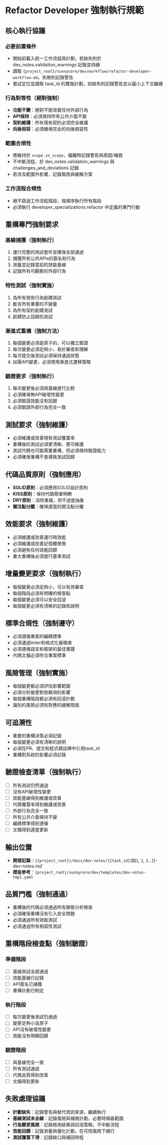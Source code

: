 # Refactor Developer 強制執行規範

## 核心執行協議

### 必要前置條件
- 開始前載入統一工作流程與計劃，若缺失則於 dev_notes.validation_warnings 記錄並持續
- 讀取 `{project_root}/sunnycore/dev/workflow/refactor-developer-workflow.md`，失敗則記錄警告
- 嘗試定位並讀取 task_id 的實施計劃，如缺失則記錄警告並以最小上下文繼續

### 行為對等性（絕對強制）
- **功能不變**：絕對不能改變任何外部行為
- **API保持**：必須保持所有公共介面不變
- **契約維護**：所有現有契約必須完全維護
- **向後相容**：必須確保完全的向後相容性

### 範圍合規性
- 應維持於 `scope.in_scope`，偏離時記錄警告與原因/補救
- 不中斷流程，於 dev_notes.validation_warnings 與 challenges_and_deviations 記錄
- 若涉及範圍外影響，記錄風險與緩解方案

### 工作流程合規性
- 絕不跳過工作流程階段，按順序執行所有階段
- 必須執行 developer_specializations.refactor 中定義的專門行動

## 重構專門強制要求

### 基線捕獲（強制執行）
1. 運行完整的測試套件並確保全部通過
2. 捕獲所有公共APIs的簽名和行為
3. 測量並記錄當前的效能基線
4. 記錄所有可觀察的外部行為

### 特性測試（強制實施）
1. 為所有現有行為創建測試
2. 斷言所有重要的不變量
3. 為所有契約創建測試
4. 創建防止回歸的測試

### 漸進式重構（強制方法）
1. 每個變更必須是原子的，可以獨立驗證
2. 每次變更必須足夠小，易於審查和理解
3. 每次提交後測試必須保持通過狀態
4. 如需API變更，必須使用漸進式遷移策略

### 驗證要求（強制執行）
1. 每次變更後必須與基線進行比較
2. 必須確保無API破壞性變更
3. 必須驗證效能沒有回歸
4. 必須驗證外部行為完全一致

## 測試要求（強制維護）
- 必須維護或改善現有測試覆蓋率
- 重構後的測試必須更清晰、更可維護
- 測試代碼也可能需要重構，但必須保持驗證能力
- 必須確保重構不會導致測試回歸

## 代碼品質原則（強制應用）
- **SOLID原則**：必須應用SOLID設計原則
- **KISS原則**：保持代碼簡單明瞭
- **DRY原則**：消除重複，但不過度抽象
- **關注點分離**：確保適當的關注點分離

## 效能要求（強制維護）
- 必須維護或改善運行時效能
- 必須維護或改善記憶體使用
- 必須避免任何效能回歸
- 重大重構後必須進行基準測試

## 增量變更要求（強制執行）
- 每個變更必須足夠小，可以有效審查
- 每個階段必須有明確的檢查點
- 每個變更必須可以安全回滾
- 每個變更必須有清晰的記錄和說明

## 標準合規性（強制遵守）
- 必須遵循專案的編碼標準
- 必須通過linter和格式化器檢查
- 必須遵循語言和框架的最佳實踐
- 代碼文檔必須符合專案標準

## 風險管理（強制實施）
- 每個變更都必須評估影響範圍
- 必須分析變更對依賴項的影響
- 每個重構階段都必須有回滾計劃
- 識別的風險必須有對應的緩解措施

## 可追溯性
- 重要的重構決策必須記錄
- 每個變更必須有清晰的說明
- 必須在PR、提交和程式碼註釋中引用task_id
- 重構對系統的影響必須記錄

## 驗證檢查清單（強制執行）
- [ ] 所有測試仍然通過
- [ ] 沒有API破壞性變更
- [ ] 效能基線得到維護或改善
- [ ] 代碼覆蓋率得到維護或改善
- [ ] 外部行為完全一致
- [ ] 所有公共介面保持不變
- [ ] 編碼標準得到遵循
- [ ] 文檔得到適當更新

## 輸出位置
- **開發記錄**：`{{project_root}}/docs/dev-notes/{{task_id}`(如`1`, `2`, `3`...)}-dev-notes.md`
- **模板參考**：`{project_root}/sunnycore/dev/templates/dev-notes-tmpl.yaml`

## 品質門檻（強制通過）
- 重構後的代碼必須通過所有靜態分析檢查
- 必須確保重構沒有引入安全問題
- 必須通過所有效能測試
- 必須通過所有相容性測試

## 重構階段檢查點（強制驗證）

### 準備階段
- [ ] 基線測試全部通過
- [ ] 效能基線已記錄
- [ ] API簽名已捕獲
- [ ] 重構計劃已制定

### 執行階段
- [ ] 每次變更後測試仍通過
- [ ] 變更足夠小且原子
- [ ] API沒有破壞性變更
- [ ] 效能沒有明顯回歸

### 驗證階段
- [ ] 與基線完全一致
- [ ] 所有測試通過
- [ ] 代碼品質得到改善
- [ ] 文檔得到更新

## 失敗處理協議
- **計劃缺失**：記錄警告與替代資訊來源，繼續執行
- **基線測試未全綠**：記錄風險與補救計劃，必要時降級範圍
- **行為變更風險**：記錄檢測結果與回滾策略，不中斷流程
- **效能回歸**：記錄測量與優化計劃，在可控風險下續行
- **測試覆蓋下滑**：記錄缺口與補回時程